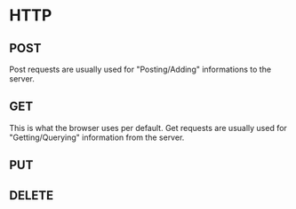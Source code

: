 # HTTP

## POST
Post requests are usually used for "Posting/Adding" informations to the server.
## GET
This is what the browser uses per default.
Get requests are usually used for "Getting/Querying" information from the server.
## PUT
## DELETE